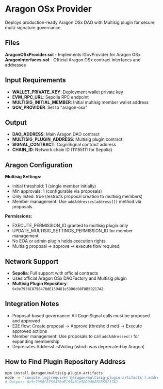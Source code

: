 # Aragon OSx Provider

Deploys production-ready Aragon OSx DAO with Multisig plugin for secure multi-signature governance.

## Files

**AragonOSxProvider.sol** - Implements IGovProvider for Aragon OSx  
**AragonInterfaces.sol** - Official Aragon OSx contract interfaces and addresses

## Input Requirements

- **WALLET_PRIVATE_KEY**: Deployment wallet private key
- **EVM_RPC_URL**: Sepolia RPC endpoint
- **MULTISIG_INITIAL_MEMBER**: Initial multisig member wallet address
- **GOV_PROVIDER**: Set to "aragon-osx"

## Output

- **DAO_ADDRESS**: Main Aragon DAO contract
- **MULTISIG_PLUGIN_ADDRESS**: Multisig plugin contract
- **SIGNAL_CONTRACT**: CogniSignal contract address
- **CHAIN_ID**: Network chain ID (11155111 for Sepolia)

## Aragon Configuration

**Multisig Settings:**
- Initial threshold: 1 (single member initially)
- Min approvals: 1 (configurable via proposals)
- Only listed: true (restricts proposal creation to multisig members)
- Member management: Use `addAddresses(address[])` method via proposals

**Permissions:**
- EXECUTE_PERMISSION_ID granted to multisig plugin only
- UPDATE_MULTISIG_SETTINGS_PERMISSION_ID for member management
- No EOA or admin plugin holds execution rights
- Multisig proposal → approve → execute flow required

## Network Support

- **Sepolia**: Full support with official contracts
- Uses official Aragon OSx DAOFactory and Multisig plugin
- **Multisig Plugin Repository**: `0x9e7956C8758470dE159481e5DD0d08F8B59217A2`

## Integration Notes

- Proposal-based governance: All CogniSignal calls must be proposed and approved
- E2E flow: Create proposal → Approve (threshold met) → Execute approved actions
- Member management: Use proposals to call `addAddresses()` for expanding membership
- Deprecates AddressListVoting (which was deprecated by Aragon)

## How to Find Plugin Repository Address

```bash
npm install @aragon/multisig-plugin-artifacts
node -e "console.log(require('@aragon/multisig-plugin-artifacts').addresses.pluginRepo.sepolia)"
# Output: 0x9e7956C8758470dE159481e5DD0d08F8B59217A2
```